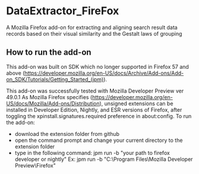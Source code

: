 # DataExtractor_FireFox
A Mozilla Firefox add-on for extracting and aligning search result data records based on their visual similarity and the Gestalt laws of grouping
## How to run the add-on
This add-on was built on SDK which no longer supported in Firefox 57 and above (https://developer.mozilla.org/en-US/docs/Archive/Add-ons/Add-on_SDK/Tutorials/Getting_Started_(jpm)).

This add-on was successfully tested with Mozilla Developer Preview ver 49.0.1
As Mozilla Firefox specifies (https://developer.mozilla.org/en-US/docs/Mozilla/Add-ons/Distribution), unsigned extensions can be installed in Developer Edition, Nightly, and ESR versions of Firefox, after toggling the xpinstall.signatures.required preference in about:config.
To run the add-on: 
- download the extension folder from github
- open the command prompt and change your current directory to the extension folder
- type in the following command: jpm run -b "your path to firefox developer or nightly"
  Ex: jpm run -b "C:\Program Files\Mozilla Developer Preview\Firefox"

